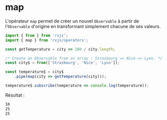 # map

L'opérateur `map` permet de créer un nouvel `Observable` à partir de l'`Observable` d'origine en transformant simplement chacune de ses valeurs.

```typescript
import { from } from 'rxjs';
import { map } from 'rxjs/operators';

const getTemperature = city => 100 / city.length;

/* Create an Observable from an array : Strasbourg => Nice => Lyon. */
const city$ = from(['Strasbourg', 'Nice', 'Lyon']);

const temperature$ = city$
    .pipe(map(city => getTemperature(city)));

temperature$.subscribe(temperature => console.log(temperature));
```

Résultat :

```bash
10
25
25
```



